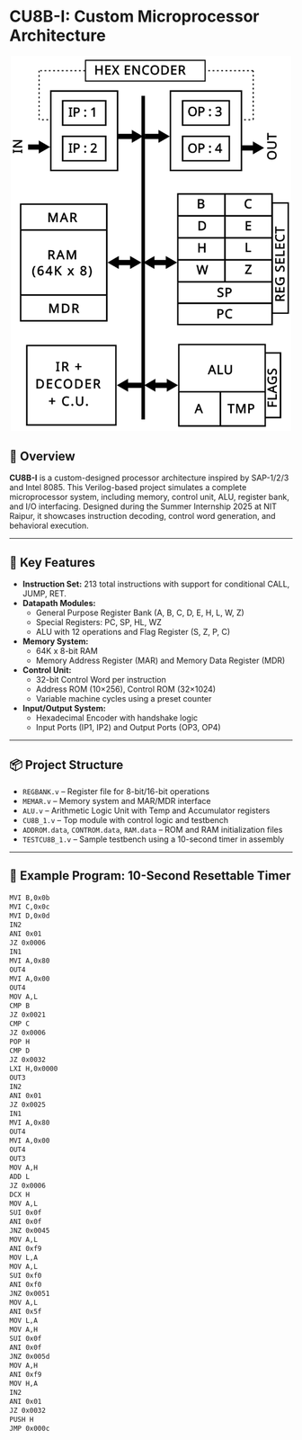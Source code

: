 # CU8B-I: Custom Microprocessor Architecture



<div align="center">
  <img src="CU8BSVG.svg" alt="CU8B-I Architecture Diagram" width="500px"/>
</div>

## 🔧 Overview

**CU8B-I** is a custom-designed processor architecture inspired by SAP-1/2/3 and Intel 8085. This Verilog-based project simulates a complete microprocessor system, including memory, control unit, ALU, register bank, and I/O interfacing. Designed during the Summer Internship 2025 at NIT Raipur, it showcases instruction decoding, control word generation, and behavioral execution.

---

## 🧠 Key Features

- **Instruction Set:** 213 total instructions with support for conditional CALL, JUMP, RET.
- **Datapath Modules:**
  - General Purpose Register Bank (A, B, C, D, E, H, L, W, Z)
  - Special Registers: PC, SP, HL, WZ
  - ALU with 12 operations and Flag Register (S, Z, P, C)
- **Memory System:**
  - 64K x 8-bit RAM
  - Memory Address Register (MAR) and Memory Data Register (MDR)
- **Control Unit:**
  - 32-bit Control Word per instruction
  - Address ROM (10×256), Control ROM (32×1024)
  - Variable machine cycles using a preset counter
- **Input/Output System:**
  - Hexadecimal Encoder with handshake logic
  - Input Ports (IP1, IP2) and Output Ports (OP3, OP4)

---

## 📦 Project Structure

- `REGBANK.v` – Register file for 8-bit/16-bit operations
- `MEMAR.v` – Memory system and MAR/MDR interface
- `ALU.v` – Arithmetic Logic Unit with Temp and Accumulator registers
- `CU8B_1.v` – Top module with control logic and testbench
- `ADDROM.data`, `CONTROM.data`, `RAM.data` – ROM and RAM initialization files
- `TESTCU8B_1.v` – Sample testbench using a 10-second timer in assembly

---

## 🧪 Example Program: 10-Second Resettable Timer

```assembly
MVI B,0x0b
MVI C,0x0c
MVI D,0x0d
IN2
ANI 0x01
JZ 0x0006
IN1
MVI A,0x80
OUT4
MVI A,0x00
OUT4
MOV A,L
CMP B
JZ 0x0021
CMP C
JZ 0x0006
POP H
CMP D
JZ 0x0032
LXI H,0x0000
OUT3
IN2
ANI 0x01
JZ 0x0025
IN1
MVI A,0x80
OUT4
MVI A,0x00
OUT4
OUT3
MOV A,H
ADD L
JZ 0x0006
DCX H
MOV A,L
SUI 0x0f
ANI 0x0f
JNZ 0x0045
MOV A,L
ANI 0xf9
MOV L,A
MOV A,L
SUI 0xf0
ANI 0xf0
JNZ 0x0051
MOV A,L
ANI 0x5f
MOV L,A
MOV A,H
SUI 0x0f
ANI 0x0f
JNZ 0x005d
MOV A,H
ANI 0xf9
MOV H,A
IN2
ANI 0x01
JZ 0x0032
PUSH H
JMP 0x000c
